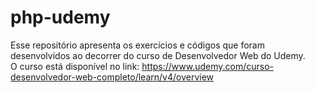 # php-udemy

Esse repositório apresenta os exercícios e códigos que foram desenvolvidos ao decorrer do curso de Desenvolvedor Web do Udemy.
<br>
O curso está disponível no link:
https://www.udemy.com/curso-desenvolvedor-web-completo/learn/v4/overview

